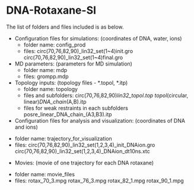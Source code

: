 # DNA-Rotaxane-SI
The list of folders and files included is as below.
 * Configuration files for simulations: (coordinates of DNA, water, ions)
   - folder name: config_prod
   - files:
       circ(70,76,82,90)_lin32_set(1~4)init.gro
       circ(70,76,82,90)_lin32_set(1~4)final.gro
 * MD parameters: (parameters for MD simulation)
   - folder name: mdp
   - files:
       grompp.mdp
 * Topology inputs: (topology files - *.topol, *.itp)
   - folder name: topology
   - files and subfolders:
       circ(70,76,82,90)_lin32_topol.top
       topol_(circular, linear)_DNA_chain_(A,B).itp 
   - files for weak restraints in each subfolders
       posre_linear_DNA_chain_(A3,B3).itp 
  * Configuration files for analysis and visualization: (coordinates of DNA and ions)
   - folder name: trajectory_for_visualization
   - files:
       circ(70,76,82,90)_lin32_set(1,2,3,4)_init_DNAion.gro 
 	     circ(70,76,82,90)_lin32_set(1,2,3,4)_DNAion_dt10ns.xtc 
  * Movies: (movie of one trajectory for each DNA rotaxane)
   - folder name: movie_files
   - files:
		   rotax_70_3.mpg 
		   rotax_76_3.mpg 
		   rotax_82_1.mpg 
 		   rotax_90_1.mpg 
